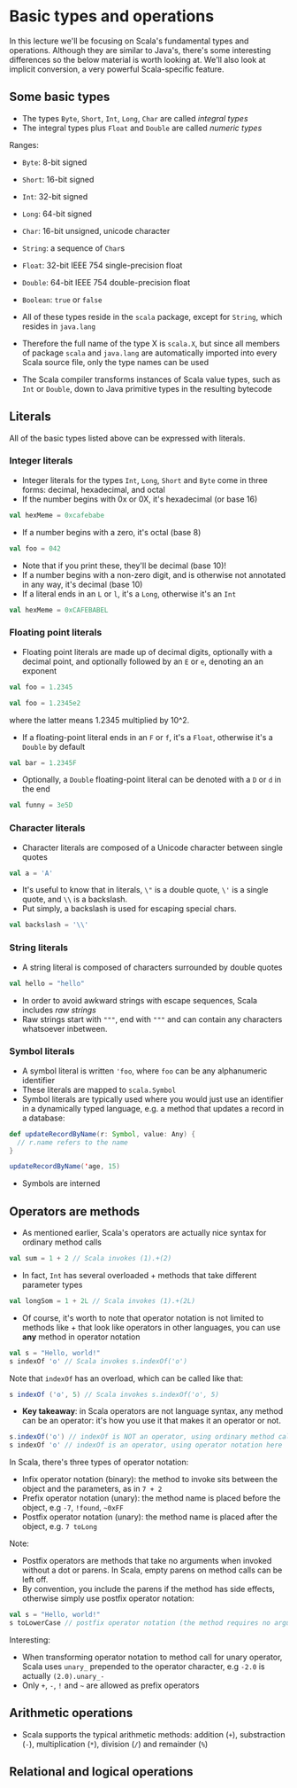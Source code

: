 # Basic types and operations

In this lecture we'll be focusing on Scala's fundamental types and operations.
Although they are similar to Java's, there's some interesting differences so the
below material is worth looking at. We'll also look at implicit conversion, a
very powerful Scala-specific feature.

## Some basic types

- The types `Byte`, `Short`, `Int`, `Long`, `Char` are called *integral types*
- The integral types plus `Float` and `Double` are called *numeric types*

Ranges:
- `Byte`: 8-bit signed
- `Short`: 16-bit signed
- `Int`: 32-bit signed
- `Long`: 64-bit signed
- `Char`: 16-bit unsigned, unicode character
- `String`: a sequence of `Char`s
- `Float`: 32-bit IEEE 754 single-precision float
- `Double`: 64-bit IEEE 754 double-precision float
- `Boolean`: `true` or `false`

- All of these types reside in the `scala` package, except for `String`, which
resides in `java.lang`
- Therefore the full name of the type X is `scala.X`, but since all members of
package `scala` and `java.lang` are automatically imported into every Scala
source file, only the type names can be used
- The Scala compiler transforms instances of Scala value types, such as `Int` or
`Double`, down to Java primitive types in the resulting bytecode

## Literals

All of the basic types listed above can be expressed with literals.

### Integer literals

- Integer literals for the types `Int`, `Long`, `Short` and `Byte` come in three
forms: decimal, hexadecimal, and octal
- If the number begins with 0x or 0X, it's hexadecimal (or base 16)

```scala
val hexMeme = 0xcafebabe
```

- If a number begins with a zero, it's octal (base 8)

```scala
val foo = 042
```

- Note that if you print these, they'll be decimal (base 10)!
- If a number begins with a non-zero digit, and is otherwise not annotated in
any way, it's decimal (base 10)
- If a literal ends in an `L` or `l`, it's a `Long`, otherwise it's an `Int`

```scala
val hexMeme = 0xCAFEBABEL
```

### Floating point literals

- Floating point literals are made up of decimal digits, optionally with a
decimal point, and optionally followed by an `E` or `e`, denoting an
an exponent

```scala
val foo = 1.2345
```

```scala
val foo = 1.2345e2
```

where the latter means 1.2345 multiplied by 10^2.

- If a floating-point literal ends in an `F` or `f`, it's a `Float`, otherwise
it's a `Double` by default

```scala
val bar = 1.2345F
```

- Optionally, a `Double` floating-point literal can be denoted with a `D` or `d`
in the end

```scala
val funny = 3e5D
```

### Character literals

- Character literals are composed of a Unicode character between single quotes

```scala
val a = 'A'
```

- It's useful to know that in literals, `\"` is a double quote, `\'` is a
single quote, and `\\` is a backslash.
- Put simply, a backslash is used for escaping special chars.

```scala
val backslash = '\\'
```

### String literals

- A string literal is composed of characters surrounded by double quotes

```scala
val hello = "hello"
```

- In order to avoid awkward strings with escape sequences, Scala includes
*raw strings*
- Raw strings start with `"""`, end with `"""` and can contain any characters
whatsoever inbetween.

### Symbol literals

- A symbol literal is written `'foo`, where `foo` can be any alphanumeric
identifier
- These literals are mapped to `scala.Symbol`
- Symbol literals are typically used where you would just use an identifier in a
dynamically typed language, e.g. a method that updates a record in a database:

```scala
def updateRecordByName(r: Symbol, value: Any) {
  // r.name refers to the name
}

updateRecordByName('age, 15)
```
- Symbols are interned

## Operators are methods

- As mentioned earlier, Scala's operators are actually nice syntax for
ordinary method calls

```scala
val sum = 1 + 2 // Scala invokes (1).+(2)
```

- In fact, `Int` has several overloaded + methods that take different
parameter types

```scala
val longSom = 1 + 2L // Scala invokes (1).+(2L)
```

- Of course, it's worth to note that operator notation is not limited to
methods like + that look like operators in other languages, you can use
**any** method in operator notation

```scala
val s = "Hello, world!"
s indexOf 'o' // Scala invokes s.indexOf('o')
```

Note that `indexOf` has an overload, which can be called like that:

```scala
s indexOf ('o', 5) // Scala invokes s.indexOf('o', 5)
```

- **Key takeaway**: in Scala operators are not language syntax, any method can
be an operator: it's how you use it that makes it an operator or not.

```scala
s.indexOf('o') // indexOf is NOT an operator, using ordinary method call here
s indexOf 'o' // indexOf is an operator, using operator notation here
```

In Scala, there's three types of operator notation:
- Infix operator notation (binary): the method to invoke sits between the
object and the parameters, as in `7 + 2`
- Prefix operator notation (unary): the method name is placed before the object,
e.g `-7`, `!found`, `~0xFF`
- Postfix operator notation (unary): the method name is placed after the object,
e.g. `7 toLong`

Note:
- Postfix operators are methods that take no arguments when invoked without a dot
or parens. In Scala, empty parens on method calls can be left off.
- By convention, you include the parens if the method has side effects,
    otherwise simply use postfix operator notation:

```scala
val s = "Hello, world!"
s toLowerCase // postfix operator notation (the method requires no arguments)
```

Interesting:
- When transforming operator notation to method call for unary operator,
Scala uses `unary_` prepended to the operator character, e.g `-2.0`
is actually `(2.0).unary_-`
- Only `+`, `-`, `!` and `~` are allowed as prefix operators

## Arithmetic operations
- Scala supports the typical arithmetic methods: addition (`+`), substraction
(`-`), multiplication (`*`), division (`/`) and remainder (`%`)

## Relational and logical operations
